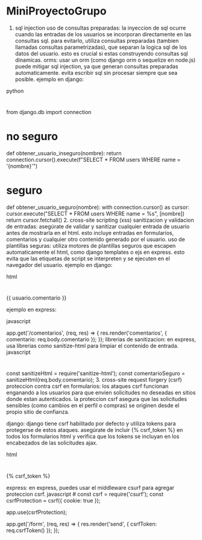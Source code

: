 # MiniProyectoGrupo
1. sql injection
uso de consultas preparadas: la inyeccion de sql ocurre cuando las entradas de los usuarios se incorporan directamente en las consultas sql. para evitarlo, utiliza consultas preparadas (tambien llamadas consultas parametrizadas), que separan la logica sql de los datos del usuario. esto es crucial si estas construyendo consultas sql dinamicas.
orms: usar un orm (como django orm o sequelize en node.js) puede mitigar sql injection, ya que generan consultas preparadas automaticamente. evita escribir sql sin procesar siempre que sea posible.
ejemplo en django:

python
#
from django.db import connection

# no seguro
def obtener_usuario_inseguro(nombre):
    return connection.cursor().execute(f"SELECT * FROM users WHERE name = '{nombre}'")

# seguro
def obtener_usuario_seguro(nombre):
    with connection.cursor() as cursor:
        cursor.execute("SELECT * FROM users WHERE name = %s", [nombre])
        return cursor.fetchall()
2. cross-site scripting (xss)
sanitizacion y validacion de entradas: asegúrate de validar y sanitizar cualquier entrada de usuario antes de mostrarla en el html. esto incluye entradas en formularios, comentarios y cualquier otro contenido generado por el usuario.
uso de plantillas seguras: utiliza motores de plantillas seguros que escapen automaticamente el html, como django templates o ejs en express. esto evita que las etiquetas de script se interpreten y se ejecuten en el navegador del usuario.
ejemplo en django:

html
#
<!-- las plantillas de django escapan automaticamente las variables -->
<p>{{ usuario.comentario }}</p>
ejemplo en express:

javascript

app.get('/comentarios', (req, res) => {
    res.render('comentarios', { comentario: req.body.comentario });
});
librerias de sanitizacion: en express, usa librerias como sanitize-html para limpiar el contenido de entrada.
javascript
#
const sanitizeHtml = require('sanitize-html');
const comentarioSeguro = sanitizeHtml(req.body.comentario);
3. cross-site request forgery (csrf)
proteccion contra csrf en formularios: los ataques csrf funcionan enganando a los usuarios para que envien solicitudes no deseadas en sitios donde estan autenticados. la proteccion csrf asegura que las solicitudes sensibles (como cambios en el perfil o compras) se originen desde el propio sitio de confianza.

django: django tiene csrf habilitado por defecto y utiliza tokens para protegerse de estos ataques. asegúrate de incluir {% csrf_token %} en todos los formularios html y verifica que los tokens se incluyan en los encabezados de las solicitudes ajax.

html
#
<!-- en django -->
<form method="post" action="/example/">
    {% csrf_token %}
    <!-- campos de formulario -->
</form>
express: en express, puedes usar el middleware csurf para agregar proteccion csrf.
javascript
#
const csrf = require('csurf');
const csrfProtection = csrf({ cookie: true });

app.use(csrfProtection);

app.get('/form', (req, res) => {
    res.render('send', { csrfToken: req.csrfToken() });
});
